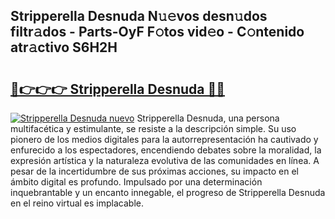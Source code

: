 ## Stripperella Desnuda N𝚞𝚎vos desn𝚞dos filtr𝚊dos - Parts-OyF F𝚘tos vid𝚎o - C𝚘ntenido atr𝚊ctivo S6H2H

# <h2><a href="http://mbauv1.tromn.icu/?c=Stripperella+Desnuda">🔗👉👉👉 Stripperella Desnuda 🔗🔗</a></h2>

[![Stripperella Desnuda nuevo](https://i.imgur.com/pEAQMta.gif)](http://mbauv1.tromn.icu/?c=Stripperella+Desnuda)
Stripperella Desnuda, una persona multifacética y estimulante, se resiste a la descripción simple. Su uso pionero de los medios digitales para la autorrepresentación ha cautivado y enfurecido a los espectadores, encendiendo debates sobre la moralidad, la expresión artística y la naturaleza evolutiva de las comunidades en línea. A pesar de la incertidumbre de sus próximas acciones, su impacto en el ámbito digital es profundo. Impulsado por una determinación inquebrantable y un encanto innegable, el progreso de Stripperella Desnuda en el reino virtual es implacable.
